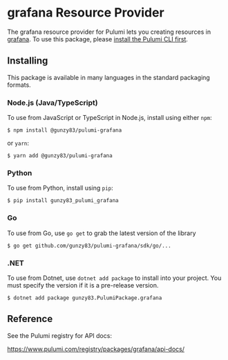 
# grafana Resource Provider

The grafana resource provider for Pulumi lets you creating resources in [grafana](https://www.grafana.com). To use
this package, please [install the Pulumi CLI first](https://pulumi.com/).

## Installing

This package is available in many languages in the standard packaging formats.

### Node.js (Java/TypeScript)

To use from JavaScript or TypeScript in Node.js, install using either `npm`:

```
$ npm install @gunzy83/pulumi-grafana
```

or `yarn`:

```
$ yarn add @gunzy83/pulumi-grafana
```

### Python

To use from Python, install using `pip`:

```
$ pip install gunzy83_pulumi_grafana
```

### Go

To use from Go, use `go get` to grab the latest version of the library

```
$ go get github.com/gunzy83/pulumi-grafana/sdk/go/...
```

### .NET

To use from Dotnet, use `dotnet add package` to install into your project. You must specify the version if it is a pre-release version.


```
$ dotnet add package gunzy83.PulumiPackage.grafana
```

## Reference

See the Pulumi registry for API docs:

https://www.pulumi.com/registry/packages/grafana/api-docs/
